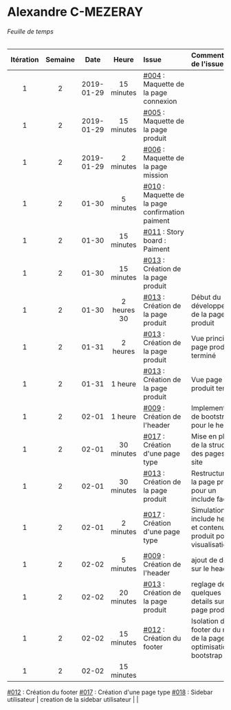 # Alexandre C-MEZERAY

###### Feuille de temps

|    Itération   |     Semaine    |      Date      |      Heure     |     Issue     |  Commentaires de l&#39;issue  |     GitHub     |
| :------------: | :------------: | :------------: | :------------: | :------------ | :------------ | :------------: |
| 1 | 2 | 2019-01-29 | 15 minutes | [#004](https://github.com/cegepmatane/AcheteTaBaguette/issues/4) :  Maquette de la page connexion |  |  |
| 1 | 2 | 2019-01-29 | 15 minutes | [#005](https://github.com/cegepmatane/AcheteTaBaguette/issues/5) :  Maquette de la page produit |  |  |
| 1 | 2 | 2019-01-29 | 2 minutes | [#006](https://github.com/cegepmatane/AcheteTaBaguette/issues/6) : Maquette de la page mission |  |  |
| 1 | 2 | 01-30 | 5 minutes | [#010](https://github.com/cegepmatane/AcheteTaBaguette/issues/10) : Maquette de la page confirmation paiment |  |  |
| 1 | 2 | 01-30 | 15 minutes | [#011](https://github.com/cegepmatane/AcheteTaBaguette/issues/11) : Story board : Paiment |  |  |
| 1 | 2 | 01-30 | 15 minutes | [#013](https://github.com/cegepmatane/AcheteTaBaguette/issues/13) : Création de la page produit |  |  |
| 1 | 2 | 01-30 | 2 heures 30 | [#013](https://github.com/cegepmatane/AcheteTaBaguette/issues/13) : Création de la page produit | Début du développement de la page de produit |  |
| 1 | 2 | 01-31 | 2 heures | [#013](https://github.com/cegepmatane/AcheteTaBaguette/issues/13) : Création de la page produit | Vue principal page produit terminé |  |
| 1 | 2 | 01-31 | 1 heure | [#013](https://github.com/cegepmatane/AcheteTaBaguette/issues/13) : Création de la page produit | Vue page produit terminé |  |
| 1 | 2 | 02-01 | 1 heure | [#009](https://github.com/cegepmatane/AcheteTaBaguette/issues/9) : Création de l'header | Implementation de bootstrap pour le header |  |
| 1 | 2 | 02-01 | 30 minutes | [#017](https://github.com/cegepmatane/AcheteTaBaguette/issues/17) : Création d'une page type | Mise en place de la structure des pages du site |  |
| 1 | 2 | 02-01 | 30 minutes | [#013](https://github.com/cegepmatane/AcheteTaBaguette/issues/13) : Création de la page produit | Restructure de la page produit pour un include facile |  |
| 1 | 2 | 02-01 | 2 minutes | [#017](https://github.com/cegepmatane/AcheteTaBaguette/issues/17) : Création d'une page type | Simulation include header et contenu produit pour visualisation |  |
| 1 | 2 | 02-02 | 5 minutes | [#009](https://github.com/cegepmatane/AcheteTaBaguette/issues/9) : Création de l'header | ajout de details sur le header |  |
| 1 | 2 | 02-02 | 20 minutes | [#013](https://github.com/cegepmatane/AcheteTaBaguette/issues/13) : Création de la page produit | reglage de quelques details sur la page produit |  |
| 1 | 2 | 02-02 | 15 minutes | [#012](https://github.com/cegepmatane/AcheteTaBaguette/issues/12) : Création du footer | Isolation du footer du reste de la page et optimisation de bootstrap |  |
| 1 | 2 | 02-02 | 15 minutes |
[#012](https://github.com/cegepmatane/AcheteTaBaguette/issues/12) : Création du footer
[#017](https://github.com/cegepmatane/AcheteTaBaguette/issues/17) : Création d'une page type
[#018](https://github.com/cegepmatane/AcheteTaBaguette/issues/18) : Sidebar utilisateur
| creation de la sidebar utilisateur  |  |
